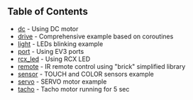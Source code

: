 ## Table of Contents

- [dc](./dc/dc.c) - Using DC motor
- [drive](./drive/drive.c) - Сomprehensive example based on coroutines
- [light](./light/light.c) - LEDs blinking example
- [port](./port/port.c) - Using EV3 ports
- [rcx_led](./rcx_led/rcx_led.c) - Using RCX LED
- [remote](./remote/remote.c) - IR remote control using "brick" simplified library
- [sensor](./sensor/sensor.c) - TOUCH and COLOR sensors example
- [servo](./servo/servo.c) - SERVO motor example
- [tacho](./tacho/tacho.c) - Tacho motor running for 5 sec
